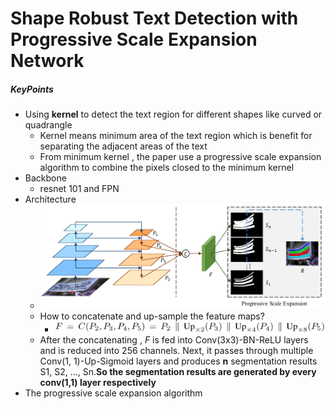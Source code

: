 # Shape Robust Text Detection with Progressive Scale Expansion Network

##### KeyPoints

- Using **kernel** to detect the text region for different shapes like curved or quadrangle
  - Kernel means minimum area of the text region which is benefit for separating the adjacent areas of the text
  - From minimum kernel , the paper use a progressive scale expansion algorithm to combine the pixels closed to the minimum kernel
- Backbone
  - resnet 101 and FPN
- Architecture
  - ![](./Segmentation_1_nets_architecture.PNG)
  - How to concatenate and up-sample the feature maps?
    - ![](./Segmentation_1_nets_architecture_details_1.PNG)
  - After the concatenating , *F* is fed into Conv(3x3)-BN-ReLU layers and is reduced into 256 channels. Next, it passes through multiple Conv(1, 1)-Up-Sigmoid layers and produces **n** segmentation results S1, S2, ..., Sn.**So the segmentation results are generated by every conv(1,1) layer respectively**
- The progressive scale expansion algorithm

